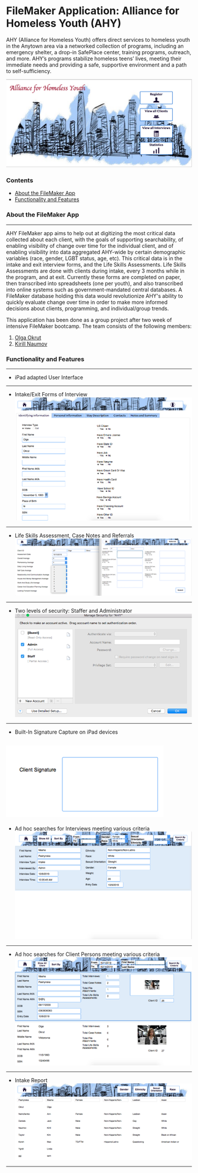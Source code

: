 # FileMaker Application: Alliance for Homeless Youth (AHY)

AHY (Alliance for Homeless Youth) offers direct services to homeless youth in the Anytown area
via a networked collection of programs, including an emergency shelter, a drop-in SafePlace center,
training programs, outreach, and more. AHY’s programs stabilize homeless teens’ lives,
meeting their immediate needs and providing a safe, supportive environment and a path to self-sufficiency.

![HomePage](/img/HomePage.png)

### Contents
* [About the FileMaker App](#About-the-FileMaker-App)
* [Functionality and Features](#Functionality-and-Features)


### About the FileMaker App
-------------------------------
AHY FileMaker app aims to help out at digitizing the most critical data collected about each client,
with the goals of supporting searchability, of enabling visibility of change over time
for the individual client, and of enabling visibility into data aggregated AHY-wide by certain
demographic variables (race, gender, LGBT status, age, etc). This critical data is in the intake
and exit interview forms, and the Life Skills Assessments. Life Skills Assessments are done with clients
during intake, every 3 months while in the program, and at exit.
Currently these forms are completed on paper, then transcribed into spreadsheets (one per youth),
and also transcribed into online systems such as government-mandated central databases.
A FileMaker database holding this data would revolutionize AHY's ability to quickly evaluate change
over time in order to make more informed decisions about clients, programming, and individual/group trends.

This application has been done as a group project after two week of intensive FileMaker bootcamp. The team consists of the following members:
1. [Olga Okrut][1]
2. [Kirill Naumov][2]

### Functionality and Features
----------------------------------
* iPad adapted User Interface
----------------------------------
* Intake/Exit Forms of Interview
![Intake_Exit_Inter](/img/Intake_Exit_Inter.png)
-----------------------------------------------------
* Life Skills Assessment, Case Notes and Referrals
![LSAss_CN_Ref](/img/LSAss_CN_Ref.png)
-------------------------------------------------------
* Two levels of security: Staffer and Administrator
![Security](/img/Security.png)
-------------------------------------------------------
* Built-In Signature Capture on iPad devices

![Signature](/img/Signature.png)
-------------------------------------------------------------
* Ad hoc searches for Interviews meeting various criteria
![SearchByInterview](/img/SearchByInterview.png)
--------------------------------------------------------------
* Ad hoc searches for Client Persons meeting various criteria
![SearchByClient](/img/SearchByClient.png)
------------------------------------------------------------------
* Intake Report
![Report](/img/Report.png)
--------------------------------------------------------------------
[1]: https://github.com/olgOk
[2]: https://github.com/KirillVNaumov
